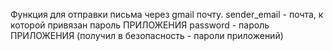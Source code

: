 Функция для отправки письма через gmail почту.
sender_email - почта, к которой привязан пароль ПРИЛОЖЕНИЯ
password - пароль ПРИЛОЖЕНИЯ (получил в безопасность - пароли приложений)